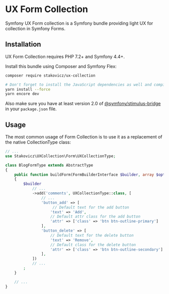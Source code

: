 # UX Form Collection

Symfony UX Form collection is a Symfony bundle providing light UX for collection
in Symfony Forms.

## Installation

UX Form Collection requires PHP 7.2+ and Symfony 4.4+.

Install this bundle using Composer and Symfony Flex:

```sh
composer require stakovicz/ux-collection

# Don't forget to install the JavaScript dependencies as well and compile
yarn install --force
yarn encore dev
```

Also make sure you have at least version 2.0 of [@symfony/stimulus-bridge](https://github.com/symfony/stimulus-bridge)
in your `package.json` file.

## Usage

The most common usage of Form Collection is to use it as a replacement of
the native CollectionType class:

```php
// ...
use Stakovicz\UXCollection\Form\UXCollectionType;

class BlogFormType extends AbstractType
{
    public function buildForm(FormBuilderInterface $builder, array $options)
    {
        $builder
            // ...
            ->add('comments', UXCollectionType::class, [
                // ...
                'button_add' => [
                     // Default text for the add button
                    'text' => 'Add',    
                    // Default attr class for the add button
                    'attr' => ['class' => 'btn btn-outline-primary'] 
                ],
                'button_delete' => [
                    // Default text for the delete button
                    'text' => 'Remove',    
                    // Default class for the delete button
                    'attr' => ['class' => 'btn btn-outline-secondary']    
                ],
            ])
            // ...
        ;
    }

    // ...
}
```
